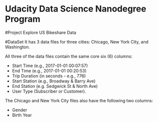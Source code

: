 # Udacity Data Science Nanodegree Program

#Project
Explore US Bikeshare Data

#DataSet
It has 3 data files for three cities: Chicago, New York City, and Washington.

All three of the data files contain the same core six (6) columns:
- Start Time (e.g., 2017-01-01 00:07:57)
- End Time (e.g., 2017-01-01 00:20:53)
- Trip Duration (in seconds - e.g., 776)
- Start Station (e.g., Broadway & Barry Ave)
- End Station (e.g. Sedgwick St & North Ave)
- User Type (Subscriber or Customer).

The Chicago and New York City files also have the following two columns:
- Gender
- Birth Year

